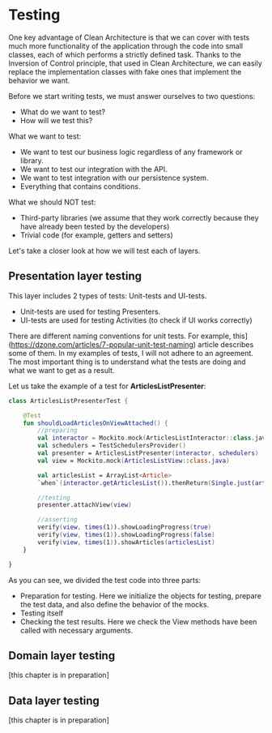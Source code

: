 # Testing

One key advantage of Clean Architecture is that we can cover with tests much more functionality of the application through the code into small classes, each of which performs a strictly defined task. Thanks to the Inversion of Control principle, that used in Clean Architecture, we can easily replace the implementation classes with fake ones that implement the behavior we want.

Before we start writing tests, we must answer ourselves to two questions:

- What do we want to test?
- How will we test this?

What we want to test:

- We want to test our business logic regardless of any framework or library.
- We want to test our integration with the API.
- We want to test integration with our persistence system.
- Everything that contains conditions.

What we should NOT test:

- Third-party libraries (we assume that they work correctly because they have already been tested by the developers)
- Trivial code (for example, getters and setters)

Let's take a closer look at how we will test each of layers.

## Presentation layer testing

This layer includes 2 types of tests: Unit-tests and UI-tests.

- Unit-tests are used for testing Presenters.
- UI-tests are used for testing Activities (to check if UI works correctly)

There are different naming conventions for unit tests. For example, this](https://dzone.com/articles/7-popular-unit-test-naming) article describes some of them. In my examples of tests, I will not adhere to an agreement. The most important thing is to understand what the tests are doing and what we want to get as a result.

Let us take the example of a test for **ArticlesListPresenter**:

```kotlin
class ArticlesListPresenterTest {

    @Test
    fun shouldLoadArticlesOnViewAttached() {
        //preparing
        val interactor = Mockito.mock(ArticlesListInteractor::class.java)
        val schedulers = TestSchedulersProvider()
        val presenter = ArticlesListPresenter(interactor, schedulers)
        val view = Mockito.mock(ArticlesListView::class.java)

        val articlesList = ArrayList<Article>
        `when`(interactor.getArticlesList()).thenReturn(Single.just(articlesList))

        //testing
        presenter.attachView(view)

        //asserting
        verify(view, times(1)).showLoadingProgress(true)
        verify(view, times(1)).showLoadingProgress(false)
        verify(view, times(1)).showArticles(articlesList)
    }

}
```

As you can see, we divided the test code into three parts:

- Preparation for testing. Here we initialize the objects for testing, prepare the test data, and also define the behavior of the mocks.
- Testing itself
- Checking the test results. Here we check the View methods have been called with necessary arguments.

## Domain layer testing

[this chapter is in preparation]

## Data layer testing

[this chapter is in preparation]